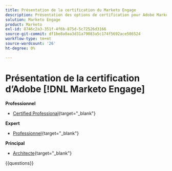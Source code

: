 ```yaml
---
title: Présentation de la certification du Marketo Engage
description: Présentation des options de certification pour Adobe Marketo Engage
solution: Marketo Engage
product: Marketo
exl-id: 8746c2a3-351f-4f6b-875d-5c72526d3166
source-git-commit: df1be8a0aa3d31a79083a5c174f5692ace506524
workflow-type: tm+mt
source-wordcount: '26'
ht-degree: 0%

---
```


# Présentation de la certification d’Adobe [!DNL Marketo Engage]

**Professionnel**

* [Certified Professional](https://certification.adobe.com/certification/engage-professional){target="_blank"} <!--AD0-E555-->

**Expert**

* [Professionnel](https://certification.adobe.com/certification/marketo-engage-business-practitioner-expert){target="_blank"} <!--AD0-E559-->

**Principal**

* [Architecte](https://certification.adobe.com/certification/marketo-engage-architect-master){target="_blank"} <!--AD0-E560-->

{{questions}}

